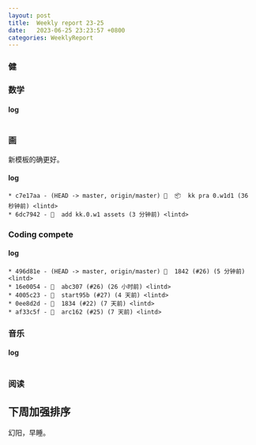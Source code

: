 ```yaml
---
layout: post
title:  Weekly report 23-25
date:   2023-06-25 23:23:57 +0800
categories: WeeklyReport
---
```


### 健

### 数学

#### log
```

```

### 画

新模板的确更好。

#### log
```
* c7e17aa - (HEAD -> master, origin/master) 🤖  📦  kk pra 0.w1d1 (36 秒钟前) <lintd>
* 6dc7942 - 🍱  add kk.0.w1 assets (3 分钟前) <lintd>
```

### Coding compete

#### log
```
* 496d81e - (HEAD -> master, origin/master) 🎉  1842 (#26) (5 分钟前) <lintd>
* 16e0054 - 🎉  abc307 (#26) (26 小时前) <lintd>
* 4005c23 - 🎉  start95b (#27) (4 天前) <lintd>
* 0ee8d2d - 🎉  1834 (#22) (7 天前) <lintd>
* af33c5f - 🎉  arc162 (#25) (7 天前) <lintd>
```

### 音乐

#### log
```

```

### 阅读

## 下周加强排序

幻阳，早睡。
